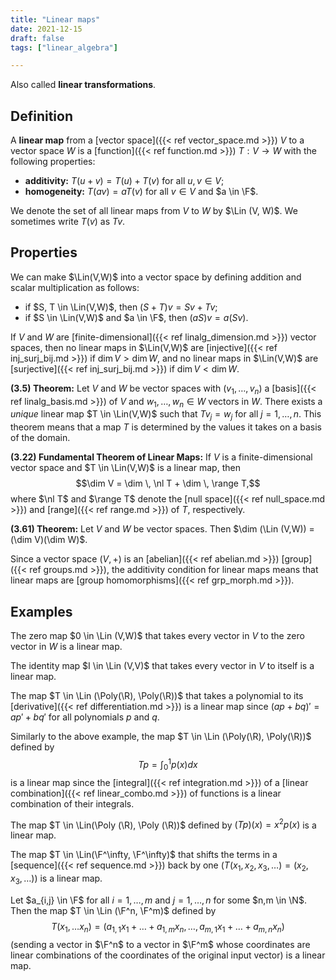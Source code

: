 ```yaml
---
title: "Linear maps"
date: 2021-12-15
draft: false
tags: ["linear_algebra"]

---
```


Also called **linear transformations**.

## Definition
A **linear map** from a [vector space]({{< ref vector_space.md >}}) $V$ to a vector space $W$ is a [function]({{< ref function.md >}}) $T: V \to W$ with the following properties:

- **additivity:** $T(u + v) = T(u) + T(v)$ for all $u,v \in V$;
- **homogeneity:** $T(av) = aT(v)$ for all $v \in V$ and $a \in \F$.

We denote the set of all linear maps from $V$ to $W$ by $\Lin (V, W)$. We sometimes write $T(v)$ as $Tv$. 

## Properties
We can make $\Lin(V,W)$ into a vector space by defining addition and scalar multiplication as follows:

- if $S, T \in \Lin(V,W)$, then $(S + T)v = Sv + Tv$;
- if $S \in \Lin(V,W)$ and $a \in \F$, then $(aS)v = a(Sv)$.

If $V$ and $W$ are [finite-dimensional]({{< ref linalg_dimension.md >}}) vector spaces, then no linear maps in $\Lin(V,W)$ are [injective]({{< ref inj_surj_bij.md >}}) if $\dim V > \dim W$, and no linear maps in $\Lin(V,W)$ are [surjective]({{< ref inj_surj_bij.md >}}) if $\dim V < \dim W$.

**(3.5) Theorem:** Let $V$ and $W$ be vector spaces with $(v_1, \dots, v_n)$ a [basis]({{< ref linalg_basis.md >}}) of $V$ and $w_1, \dots, w_n \in W$ vectors in $W$. There exists a *unique* linear map $T \in \Lin(V,W)$ such that $Tv_j = w_j$ for all $j = 1, \dots, n$. This theorem means that a map $T$ is determined by the values it takes on a basis of the domain.

**(3.22) Fundamental Theorem of Linear Maps:** If $V$ is a finite-dimensional vector space and $T \in \Lin(V,W)$ is a linear map, then $$\dim V = \dim \, \nl T + \dim \, \range T,$$ where $\nl T$ and $\range T$ denote the [null space]({{< ref null_space.md >}}) and [range]({{< ref range.md >}}) of $T$, respectively.

**(3.61) Theorem:** Let $V$ and $W$ be vector spaces. Then $\dim (\Lin (V,W)) = (\dim V)(\dim W)$.

Since a vector space $(V, +)$ is an [abelian]({{< ref abelian.md >}}) [group]({{< ref groups.md >}}), the additivity condition for linear maps means that linear maps are [group homomorphisms]({{< ref grp_morph.md >}}).

## Examples
The zero map $0 \in \Lin (V,W)$ that takes every vector in $V$ to the zero vector in $W$ is a linear map. 

The identity map $I \in \Lin (V,V)$ that takes every vector in $V$ to itself is a linear map.

The map $T \in \Lin (\Poly(\R), \Poly(\R))$ that takes a polynomial to its [derivative]({{< ref differentiation.md >}}) is a linear map since $(ap + bq)' = ap' + bq'$ for all polynomials $p$ and $q$.

Similarly to the above example, the map $T \in \Lin (\Poly(\R), \Poly(\R))$ defined by $$Tp = \int_0^1 p(x) dx$$ is a linear map since the [integral]({{< ref integration.md >}}) of a [linear combination]({{< ref linear_combo.md >}}) of functions is a linear combination of their integrals. 

The map $T \in \Lin(\Poly (\R), \Poly (\R))$ defined by $(Tp) (x) = x^2 p(x)$ is a linear map.

The map $T \in \Lin(\F^\infty, \F^\infty)$ that shifts the terms in a [sequence]({{< ref sequence.md >}}) back by one ($T(x_1, x_2, x_3, \dots) = (x_2, x_3, \dots))$ is a linear map.

Let $a_{i,j} \in \F$ for all $i = 1, \dots, m$ and $j = 1, \dots, n$ for some $n,m \in \N$. Then the map $T \in \Lin (\F^n, \F^m)$ defined by $$T(x_1, \dots x_n) = (a_{1,1}x_1 + \dots + a_{1,m}x_n, \dots, a_{m,1}x_1 + \dots + a_{m,n}x_n)$$ (sending a vector in $\F^n$ to a vector in $\F^m$ whose coordinates are linear combinations of the coordinates of the original input vector) is a linear map.